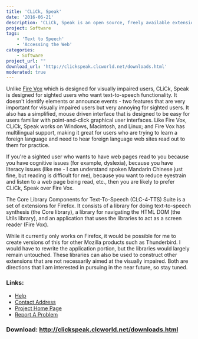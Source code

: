 ```yaml
---
title: 'CLiCk, Speak'
date: '2016-06-21'
description: 'CLiCk, Speak is an open source, freely available extension for the Firefox web browser. It is part of the CLC-4-TTS Suite of products, it features a mouse driven interface, and it reads web pages - hence its name.'
project: Software
tags:
    - 'Text to Speech'
    - 'Accessing the Web'
categories:
    - Software
project_url: ""
download_url: 'http://clickspeak.clcworld.net/downloads.html'
moderated: true
---
```

Unlike <a href="">Fire Vox</a> which is designed for visually impaired users, CLiCk, Speak is designed for sighted users who want text-to-speech functionality. It doesn't identify elements or announce events - two features that are very important for visually impaired users but very annoying for sighted users. It also has a simplified, mouse driven interface that is designed to be easy for users familiar with point-and-click graphical user interfaces. Like Fire Vox, CLiCk, Speak works on Windows, Macintosh, and Linux; and Fire Vox has multilingual support, making it great for users who are trying to learn a foreign language and need to hear foreign language web sites read out to them for practice.

If you're a sighted user who wants to have web pages read to you because you have cognitive issues (for example, dyslexia), because you have literacy issues (like me - I can understand spoken Mandarin Chinese just fine, but reading is difficult for me), because you want to reduce eyestrain and listen to a web page being read, etc., then you are likely to prefer CLiCk, Speak over Fire Vox.

The Core Library Components for Text-To-Speech (CLC-4-TTS) Suite is a set of extensions for Firefox. It consists of a library for doing text-to-speech synthesis (the Core library), a library for navigating the HTML DOM (the Utils library), and an application that uses the libraries to act as a screen reader (Fire Vox).

While it currently only works on Firefox, it would be possible for me to create versions of this for other Mozilla products such as Thunderbird. I would have to rewrite the application portion, but the libraries would largely remain untouched. These libraries can also be used to construct other extensions that are not necessarily aimed at the visually impaired. Both are directions that I am interested in pursuing in the near future, so stay tuned.

### Links:
- <a href="http://clc4tts.clcworld.net/">Help</a>
- <a href="mailto:clc@clcworld.net">Contact Address</a>
- <a href="http://clickspeak.clcworld.net/index.html">Project Home Page</a>
- <a href="http://clc4tts.clcworld.net/">Report A Problem</a>

### Download: http://clickspeak.clcworld.net/downloads.html 